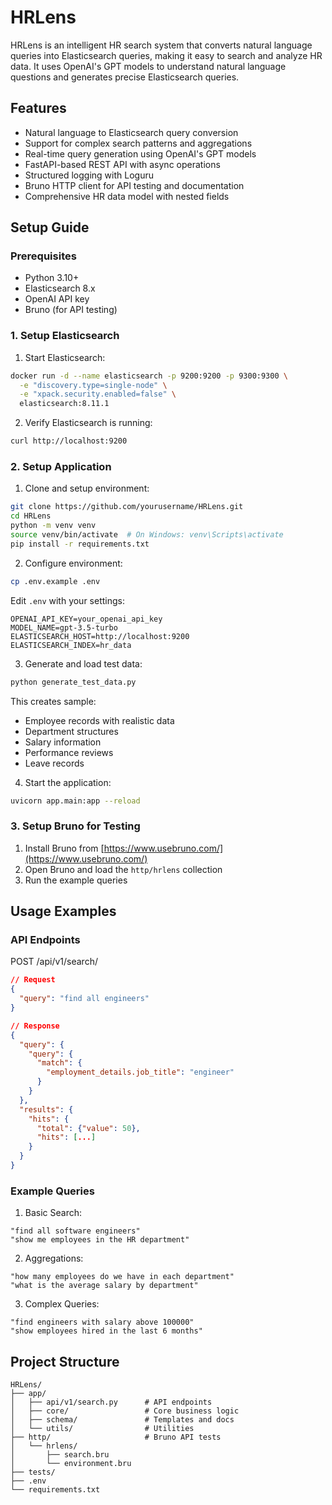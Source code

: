 # HRLens

HRLens is an intelligent HR search system that converts natural language queries into Elasticsearch queries, making it easy to search and analyze HR data. It uses OpenAI's GPT models to understand natural language questions and generates precise Elasticsearch queries.

## Features

- Natural language to Elasticsearch query conversion
- Support for complex search patterns and aggregations
- Real-time query generation using OpenAI's GPT models
- FastAPI-based REST API with async operations
- Structured logging with Loguru
- Bruno HTTP client for API testing and documentation
- Comprehensive HR data model with nested fields

## Setup Guide

### Prerequisites

- Python 3.10+
- Elasticsearch 8.x
- OpenAI API key
- Bruno (for API testing)

### 1. Setup Elasticsearch

1. Start Elasticsearch:
```bash
docker run -d --name elasticsearch -p 9200:9200 -p 9300:9300 \
  -e "discovery.type=single-node" \
  -e "xpack.security.enabled=false" \
  elasticsearch:8.11.1
```

2. Verify Elasticsearch is running:
```bash
curl http://localhost:9200
```

### 2. Setup Application

1. Clone and setup environment:
```bash
git clone https://github.com/yourusername/HRLens.git
cd HRLens
python -m venv venv
source venv/bin/activate  # On Windows: venv\Scripts\activate
pip install -r requirements.txt
```

2. Configure environment:
```bash
cp .env.example .env
```

Edit `.env` with your settings:
```env
OPENAI_API_KEY=your_openai_api_key
MODEL_NAME=gpt-3.5-turbo
ELASTICSEARCH_HOST=http://localhost:9200
ELASTICSEARCH_INDEX=hr_data
```

3. Generate and load test data:
```bash
python generate_test_data.py
```

This creates sample:
- Employee records with realistic data
- Department structures
- Salary information
- Performance reviews
- Leave records

4. Start the application:
```bash
uvicorn app.main:app --reload
```

### 3. Setup Bruno for Testing

1. Install Bruno from [https://www.usebruno.com/](https://www.usebruno.com/)
2. Open Bruno and load the `http/hrlens` collection
3. Run the example queries

## Usage Examples

### API Endpoints

POST /api/v1/search/
```json
// Request
{
  "query": "find all engineers"
}

// Response
{
  "query": {
    "query": {
      "match": {
        "employment_details.job_title": "engineer"
      }
    }
  },
  "results": {
    "hits": {
      "total": {"value": 50},
      "hits": [...]
    }
  }
}
```

### Example Queries

1. Basic Search:
```
"find all software engineers"
"show me employees in the HR department"
```

2. Aggregations:
```
"how many employees do we have in each department"
"what is the average salary by department"
```

3. Complex Queries:
```
"find engineers with salary above 100000"
"show employees hired in the last 6 months"
```

## Project Structure
```
HRLens/
├── app/
│   ├── api/v1/search.py      # API endpoints
│   ├── core/                 # Core business logic
│   ├── schema/               # Templates and docs
│   └── utils/                # Utilities
├── http/                     # Bruno API tests
│   └── hrlens/
│       ├── search.bru
│       └── environment.bru
├── tests/
├── .env
└── requirements.txt
```